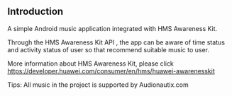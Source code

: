 ## Introduction

A simple Android music application integrated with HMS Awareness Kit.

Through the HMS Awareness Kit API , the app can be aware of time status and activity status of user so that recommend suitable music to user.

More information about HMS Awareness Kit, please click https://developer.huawei.com/consumer/en/hms/huawei-awarenesskit



Tips: All music in the project is supported by Audionautix.com